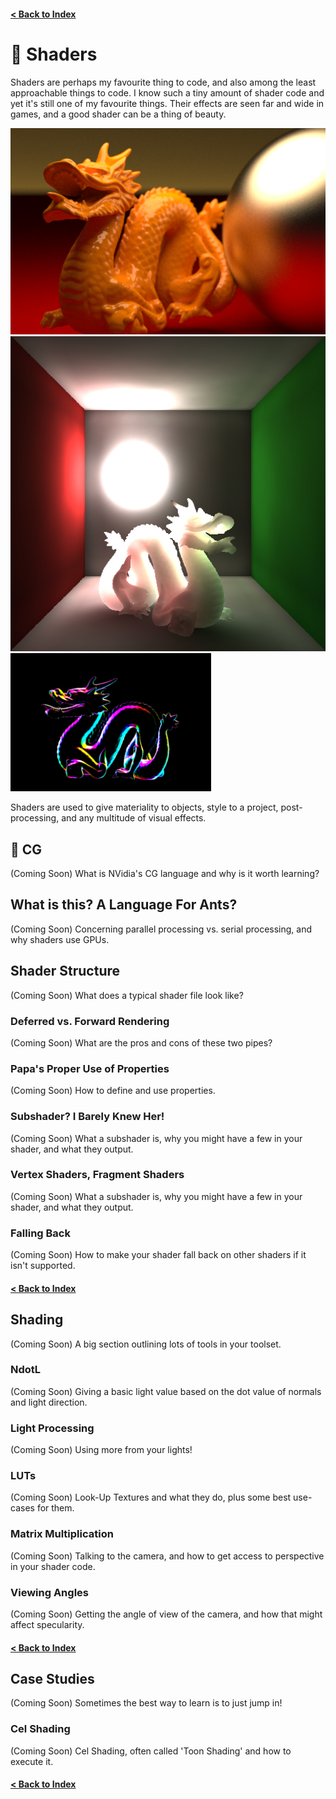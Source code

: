 #### [< Back to Index](readme.md)

# :dragon: Shaders

Shaders are perhaps my favourite thing to code, and also among the least approachable things to code. I know such a tiny amount of shader code and yet it's still one of my favourite things. Their effects are seen far and wide in games, and a good shader can be a thing of beauty.

![Stanford Dragon 1](imgs/stanforddragon1.png) ![Stanford Dragon 2](imgs/stanforddragon2.jpg) ![Stanford Dragon 3](imgs/stanforddragon3.PNG)

Shaders are used to give materiality to objects, style to a project, post-processing, and any multitude of visual effects.

## :ant: CG

(Coming Soon) What is NVidia's CG language and why is it worth learning?

## What is this? A Language For Ants?

(Coming Soon) Concerning parallel processing vs. serial processing, and why shaders use GPUs.

## Shader Structure

(Coming Soon) What does a typical shader file look like?

### Deferred vs. Forward Rendering

(Coming Soon) What are the pros and cons of these two pipes?

### Papa's Proper Use of Properties

(Coming Soon) How to define and use properties.

### Subshader? I Barely Knew Her!

(Coming Soon) What a subshader is, why you might have a few in your shader, and what they output.

### Vertex Shaders, Fragment Shaders

(Coming Soon) What a subshader is, why you might have a few in your shader, and what they output.

### Falling Back

(Coming Soon) How to make your shader fall back on other shaders if it isn't supported.

#### [< Back to Index](readme.md)

## Shading

(Coming Soon) A big section outlining lots of tools in your toolset.

### NdotL

(Coming Soon) Giving a basic light value based on the dot value of normals and light direction.

### Light Processing

(Coming Soon) Using more from your lights!

### LUTs

(Coming Soon) Look-Up Textures and what they do, plus some best use-cases for them.

### Matrix Multiplication

(Coming Soon) Talking to the camera, and how to get access to perspective in your shader code.

### Viewing Angles

(Coming Soon) Getting the angle of view of the camera, and how that might affect specularity.

#### [< Back to Index](readme.md)

## Case Studies

(Coming Soon) Sometimes the best way to learn is to just jump in!

### Cel Shading

(Coming Soon) Cel Shading, often called 'Toon Shading' and how to execute it.

#### [< Back to Index](readme.md)

